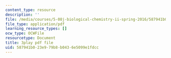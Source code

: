```yaml
---
content_type: resource
description: ''
file: /media/courses/5-08j-biological-chemistry-ii-spring-2016/587941b023e979b8b0436e5099e1fdcc_046HoQGN5F4.pdf
file_type: application/pdf
learning_resource_types: []
ocw_type: OCWFile
resourcetype: Document
title: 3play pdf file
uid: 587941b0-23e9-79b8-b043-6e5099e1fdcc
---
```

